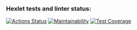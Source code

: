 ### Hexlet tests and linter status:
[![Actions Status](https://github.com/deusmg/python-project-50/workflows/hexlet-check/badge.svg)](https://github.com/deusmg/python-project-50/actions)
[![Maintainability](https://api.codeclimate.com/v1/badges/8ca69b5894972436abcf/maintainability)](https://codeclimate.com/github/deusmg/python-project-50/maintainability)
[![Test Coverage](https://api.codeclimate.com/v1/badges/8ca69b5894972436abcf/test_coverage)](https://codeclimate.com/github/deusmg/python-project-50/test_coverage)
